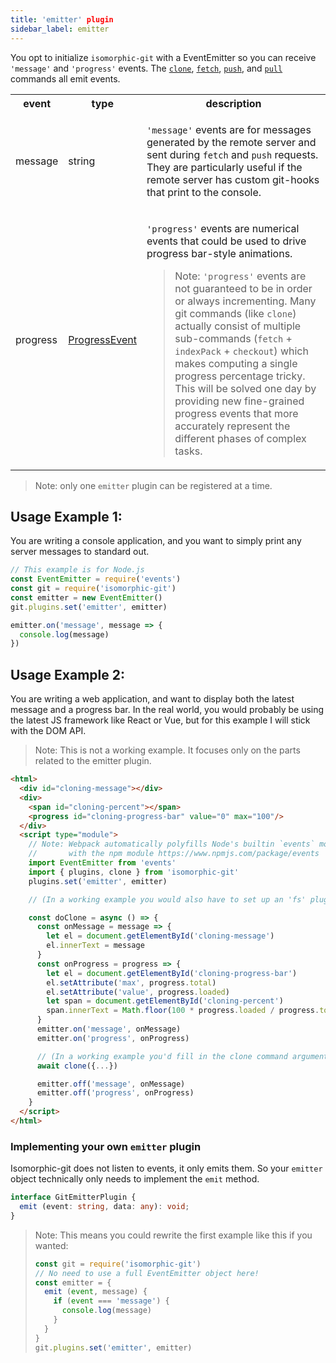 ```yaml
---
title: 'emitter' plugin
sidebar_label: emitter
---
```


You opt to initialize `isomorphic-git` with a EventEmitter so you can receive `'message'` and `'progress'` events.
The [`clone`](./clone.md), [`fetch`](./fetch.md), [`push`](./push.md), and [`pull`](./pull.md) commands all emit events.

<table>
<tr><th> event </th><th> type </th><th> description </th></tr>
<tr><td> message </td><td> string </td><td>

`'message'` events are for messages generated by the remote server and sent during `fetch` and `push` requests.
They are particularly useful if the remote server has custom git-hooks that print to the console.

</td></tr>
<tr><td> progress </td>
<td>

[ProgressEvent](https://developer.mozilla.org/en-US/docs/Web/API/ProgressEvent)

</td>
<td>

`'progress'` events are numerical events that could be used to drive progress bar-style animations.

> Note: `'progress'` events are not guaranteed to be in order or always incrementing.
Many git commands (like `clone`) actually consist of multiple sub-commands (`fetch` + `indexPack` + `checkout`) which
makes computing a single progress percentage tricky.
This will be solved one day by providing new fine-grained progress events that more accurately represent the different phases
of complex tasks.

</td>
</tr>
</table>

> Note: only one `emitter` plugin can be registered at a time.


## Usage Example 1:

You are writing a console application, and you want to simply print any server messages to standard out.

```js
// This example is for Node.js
const EventEmitter = require('events')
const git = require('isomorphic-git')
const emitter = new EventEmitter()
git.plugins.set('emitter', emitter)

emitter.on('message', message => {
  console.log(message)
})
```

## Usage Example 2:

You are writing a web application, and want to display both the latest message and a progress bar.
In the real world, you would probably be using the latest JS framework like React or Vue, but for this example
I will stick with the DOM API.

> Note: This is not a working example. It focuses only on the parts related to the emitter plugin.

```html
<html>
  <div id="cloning-message"></div>
  <div>
    <span id="cloning-percent"></span>
    <progress id="cloning-progress-bar" value="0" max="100"/>
  </div>
  <script type="module">
    // Note: Webpack automatically polyfills Node's builtin `events` module
    //       with the npm module https://www.npmjs.com/package/events
    import EventEmitter from 'events'
    import { plugins, clone } from 'isomorphic-git'
    plugins.set('emitter', emitter)

    // (In a working example you would also have to set up an 'fs' plugin.)

    const doClone = async () => {
      const onMessage = message => {
        let el = document.getElementById('cloning-message')
        el.innerText = message
      }
      const onProgress = progress => {
        let el = document.getElementById('cloning-progress-bar')
        el.setAttribute('max', progress.total)
        el.setAttribute('value', progress.loaded)
        let span = document.getElementById('cloning-percent')
        span.innerText = Math.floor(100 * progress.loaded / progress.total) + '%'
      }
      emitter.on('message', onMessage)
      emitter.on('progress', onProgress)

      // (In a working example you'd fill in the clone command arguments)
      await clone({...})

      emitter.off('message', onMessage)
      emitter.off('progress', onProgress)
    }
  </script>
</html>
```

### Implementing your own `emitter` plugin

Isomorphic-git does not listen to events, it only emits them.
So your `emitter` object technically only needs to implement the `emit` method.

```ts
interface GitEmitterPlugin {
  emit (event: string, data: any): void;
}
```

> Note: This means you could rewrite the first example like this if you wanted:
>
>  ```js
>  const git = require('isomorphic-git')
>  // No need to use a full EventEmitter object here!
>  const emitter = {
>    emit (event, message) {
>      if (event === 'message') {
>        console.log(message)
>      }
>    }
>  }
>  git.plugins.set('emitter', emitter)
>  ```